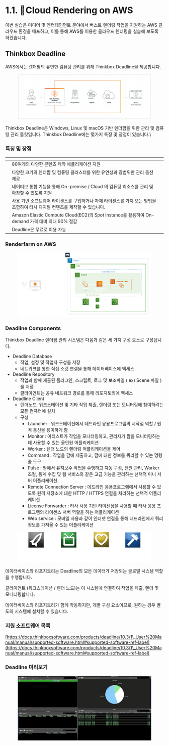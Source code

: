 # 1.1. Cloud Rendering on AWS

이번 실습은 미디어 및 엔터테인먼트 분야에서 버스트 렌더링 작업을 지원하는 AWS 클라우드 환경을 배포하고, 이를 통해 AWS를 이용한 클라우드 렌더링을 실습해 보도록 하겠습니다.



## Thinkbox Deadline

AWS에서는 렌더팜의 유연한 컴퓨팅 관리를 위해 Thinkbox Deadline을 제공합니다.

<figure><img src=".gitbook/assets/image (2) (1) (1).png" alt=""><figcaption></figcaption></figure>

Thinkbox Deadline은 Windows, Linux 및 macOS 기반 렌더팜을 위한 관리 및 컴퓨팅 관리 툴킷입니다. Thinkbox Deadline에는 몇가지 특징 및 장점이 있습니다.\


### 특징 및 장점

<table data-view="cards"><thead><tr><th></th><th></th><th></th></tr></thead><tbody><tr><td></td><td>80여개의 다양한 콘텐츠 제작 애플리케이션 지원</td><td></td></tr><tr><td></td><td>다양한 크기의 렌더팜 및 컴퓨팅 클러스터를 위한 유연성과 광범위한 관리 옵션 제공</td><td></td></tr><tr><td></td><td>네이티브 통합 기능을 통해 On-premise / Cloud 의 컴퓨팅 리소스를 관리 및 확장할 수 있도록 지원</td><td></td></tr><tr><td></td><td>사용 기반 소프트웨어 라이센스를 구입하거나 자체 라이센스를 가져 오는 방법을 조합하여 타사 디지털 컨텐츠를 제작할 수 있습니다.</td><td></td></tr><tr><td></td><td>Amazon Elastic Compute Cloud(EC2)의 Spot Instance를 활용하여 On-demand 가격 대비 최대 90% 절감</td><td></td></tr><tr><td></td><td>Deadline은 무료로 이용 가능</td><td></td></tr></tbody></table>



### Renderfarm on AWS

<figure><img src=".gitbook/assets/image (8) (1).png" alt=""><figcaption></figcaption></figure>



### Deadline Components



Thinkbox Deadline 렌더팜 관리 시스템은 다음과 같은 세 가지 구성 요소로 구성됩니다.



* Deadline Database
  * 작업, 설정 및 작업자 구성을 저장
  * 네트워크를 통한 직접 소켓 연결을 통해 데이터베이스에 액세스
* Deadline Repository&#x20;
  * 작업과 함께 제출된 플러그인, 스크립트, 로그 및 보조파일 ( ex) Scene 파일 )을 저장
  * 클라이언트는 공유 네트워크 경로를 통해 리포지토리에 액세스
* Deadline Client
  * 렌더노드, 워크스테이션 및 기타 작업 제출, 렌더링 또는 모니터링에 참여하려는 모든 컴퓨터에 설치
  * 구성
    * Launcher : 워크스테이션에서 데드라인 응용프로그램의 시작점 역할 / 원격 통신을 용이하게 함
    * Monitor : 아티스트가 작업을 모니터링하고, 관리자가 팜을 모니터링하는데 사용할 수 있는 올인원 어플리케이션
    * Worker : 렌더 노드의 렌더링 어플리케이션을 제어
    * Command : 작업을 팜에 제출하고, 팜에 대한 정보를 쿼리할 수 있는 명령줄 도구
    * Pulse : 팜에서 유지보수 작업을 수행하고 자동 구성, 전원 관리, Worker 조절, 통계 수집 및 웹 서비스와 같은 고급 기능을 관리하는 선택적 미니 서버 어플리케이션.
    * Remote Connection Server : 데드라인 응용프로그램에서 사용할 수 있도록 원격 저장소에 대한 HTTP / HTTPS 연결을 처리하는 선택적 어플리케이션
    * License Forwarder : 타사 사용 기반 라이센싱을 사용할 때 타사 응용 프로그램의 라이센스 서버 역할을 하는 어플리케이션
    * Web service : 모바일 사용과 같이 인터넷 연결을 통해 데드라인에서 쿼리 정보를 가져올 수 있는 어플리케이션

<figure><img src=".gitbook/assets/image (9) (1).png" alt=""><figcaption></figcaption></figure>

데이터베이스와 리포지토리는 Deadline의 모든 데이터가 저장되는 글로벌 시스템 역할을 수행합니다.

클라이언트 (워크스테이션 / 렌더 노드)는 이 시스템에 연결하여 작업을 제출, 렌더 및 모니터링합니다.

데이터베이스와 리포지토리가 함께 작동하지만, 개별 구성 요소이므로, 원하는 경우 별도의 시스템에 설치할 수 있습니다.



### 지원 소프트웨어 목록

[https://docs.thinkboxsoftware.com/products/deadline/10.3/1\_User%20Manual/manual/supported-software.html#supported-software-ref-label](https://docs.thinkboxsoftware.com/products/deadline/10.3/1\_User%20Manual/manual/supported-software.html#supported-software-ref-label)



### Deadline 미리보기

<figure><img src=".gitbook/assets/image (7) (1).png" alt=""><figcaption></figcaption></figure>

